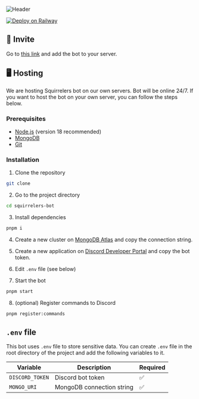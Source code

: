 ![Header](https://socialify.git.ci/chimpdev/squirrelers-bot/image?description=1&font=Jost&issues=1&language=1&name=1&owner=1&pattern=Circuit%20Board&stargazers=1&theme=Light)

[![Deploy on Railway](https://railway.app/button.svg)](https://railway.app/template/WRxRH5?referralCode=CiLNRs)

## 🔗 Invite

Go to [this link](https://discord.com/api/oauth2/authorize?client_id=1160905184663314532&permissions=34816&scope=bot) and add the bot to your server.

## 🖥️ Hosting

We are hosting Squirrelers bot on our own servers. Bot will be online 24/7. If you want to host the bot on your own server, you can follow the steps below.

### Prerequisites

- [Node.js](https://nodejs.org/en/) (version 18 recommended)
- [MongoDB](https://www.mongodb.com/)
- [Git](https://git-scm.com/)

### Installation

1. Clone the repository
```bash
git clone
```

2. Go to the project directory
```bash
cd squirrelers-bot
```

3. Install dependencies
```bash
pnpm i
```

4. Create a new cluster on [MongoDB Atlas](https://www.mongodb.com/cloud/atlas) and copy the connection string.

5. Create a new application on [Discord Developer Portal](https://discord.com/developers/applications) and copy the bot token.

6. Edit `.env` file (see below)

7. Start the bot
```bash
pnpm start
```

8. (optional) Register commands to Discord
```bash
pnpm register:commands
```

## `.env` file

This bot uses `.env` file to store sensitive data. You can create `.env` file in the root directory of the project and add the following variables to it.

| Variable | Description | Required
| - | - | -
| `DISCORD_TOKEN` | Discord bot token | ✅
| `MONGO_URI` | MongoDB connection string | ✅